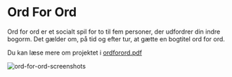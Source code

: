 # Ord For Ord

Ord for ord er et socialt spil for to til fem personer, der udfordrer din indre bogorm. Det gælder om, på tid og efter tur, at gætte en bogtitel ord for ord.

Du kan læse mere om projektet i [ordforord.pdf](https://github.com/Socialsquare/ord-for-ord/raw/master/Project%20Resources/OrdForOrd.pdf)

![ord-for-ord-screenshots](https://github.com/Socialsquare/ord-for-ord/raw/master/Project%20Resources/OrdForOrdGithub.png)
